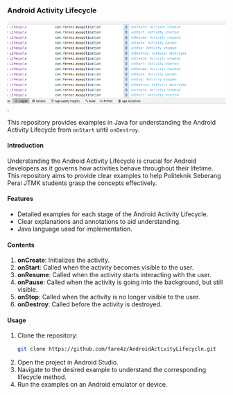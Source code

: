 ### Android Activity Lifecycle

![alt text for screen readers](androidlifecycle.png "Apps Interface").

This repository provides examples in Java for understanding the Android Activity Lifecycle from `onStart` until `onDestroy`.

#### Introduction
Understanding the Android Activity Lifecycle is crucial for Android developers as it governs how activities behave throughout their lifetime. This repository aims to provide clear examples to help Politeknik Seberang Perai JTMK students grasp the concepts effectively.

#### Features
- Detailed examples for each stage of the Android Activity Lifecycle.
- Clear explanations and annotations to aid understanding.
- Java language used for implementation.

#### Contents
1. **onCreate**: Initializes the activity.
2. **onStart**: Called when the activity becomes visible to the user.
3. **onResume**: Called when the activity starts interacting with the user.
4. **onPause**: Called when the activity is going into the background, but still visible.
5. **onStop**: Called when the activity is no longer visible to the user.
6. **onDestroy**: Called before the activity is destroyed.

#### Usage
1. Clone the repository:
   ```bash
   git clone https://github.com/fare4z/AndroidActivityLifecycle.git
2. Open the project in Android Studio.
3. Navigate to the desired example to understand the corresponding lifecycle method.
4. Run the examples on an Android emulator or device.
